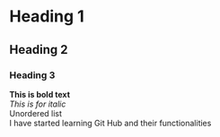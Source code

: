 # Heading 1
## Heading 2
### Heading 3
**This is bold text**
<br/>
_This is for italic_
<br/>
Unordered list
<br/>
I have started learning Git Hub and their functionalities
